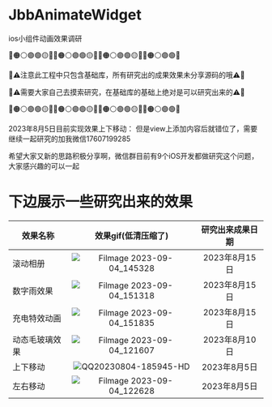 # JbbAnimateWidget

ios小组件动画效果调研

🔴🟠⚪🟣🟢🟡🔵🔴🟠⚪🟣🟢🟡🔵🔴🟠⚪🟣🟢🟡🔵🔴🟠⚪🟣🟢🔴

🔴⚠️注意此工程中只包含基础库，所有研究出的成果效果未分享源码的哦⚠️🔴

🔴⚠️需要大家自己去摸索研究，在基础库的基础上绝对是可以研究出来的⚠️🔴

🔴🟠⚪🟣🟢🟡🔵🔴🟠⚪🟣🟢🟡🔵🔴🟠⚪🟣🟢🟡🔵🔴🟠⚪🟣🟢🔴

2023年8月5日目前实现效果上下移动：
但是view上添加内容后就错位了，需要继续一起研究的加我微信17607199285

希望大家又新的思路积极分享啊，微信群目前有9个iOS开发都做研究这个问题，大家感兴趣的可以一起

# 下边展示一些研究出来的效果

| 效果名称            | 效果gif(低清压缩了) | 研究出来成果日期 |
| --------------- | :--: | :----: |
| 滚动相册      | ![Filmage 2023-09-04_145328](https://github.com/Jdb156158/JbbAnimateWidget/assets/18107143/dd3aadaf-846b-471e-bc39-f3e523be8b47)|    2023年8月15日    |
| 数字雨效果    | ![Filmage 2023-09-04_151318](https://github.com/Jdb156158/JbbAnimateWidget/assets/18107143/53ba45c9-bcf2-4b08-9478-5048e0e7f9ba)|    2023年8月15日    |
| 充电特效动画  | ![Filmage 2023-09-04_151835](https://github.com/Jdb156158/JbbAnimateWidget/assets/18107143/cd3691ee-fa39-4f96-a4cf-e5333947c711)|    2023年8月15日    |
| 动态毛玻璃效果 | ![Filmage 2023-09-04_121607](https://github.com/Jdb156158/JbbAnimateWidget/assets/18107143/f77fd2b6-9649-44cf-8c06-6ac8edb6f8be)|    2023年8月10日    |
| 上下移动      | ![QQ20230804-185945-HD](https://github.com/Jdb156158/JbbAnimateWidget/assets/18107143/f4b55890-9908-4305-9099-59ac9d297473)   |   2023年8月5日   |
| 左右移动      | ![Filmage 2023-09-04_122628](https://github.com/Jdb156158/JbbAnimateWidget/assets/18107143/7a13e791-0724-4344-9829-a8714106f39e)   |   2023年8月5日   |



